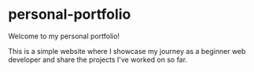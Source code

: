 # personal-portfolio

Welcome to my personal portfolio!

This is a simple website where I showcase my journey as a beginner web developer and share the projects I've worked on so far.
